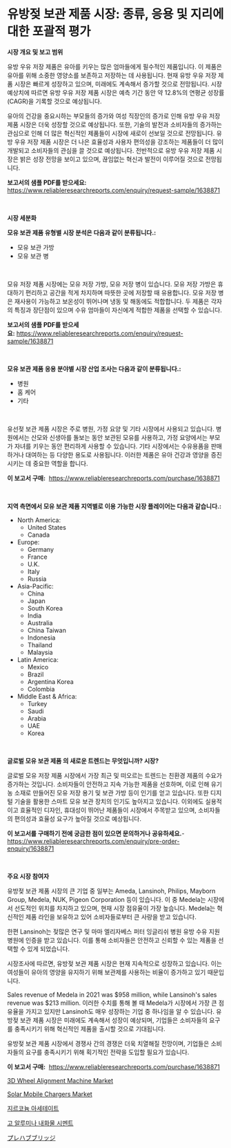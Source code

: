 <p><h1>유방젖 보관 제품 시장: 종류, 응용 및 지리에 대한 포괄적 평가</h1></p><p><strong>시장 개요 및 보고 범위</strong></p>
<p><p>유방 우유 저장 제품은 유아를 키우는 많은 엄마들에게 필수적인 제품입니다. 이 제품은 유아를 위해 소중한 영양소를 보존하고 저장하는 데 사용됩니다. 현재 유방 우유 저장 제품 시장은 빠르게 성장하고 있으며, 미래에도 계속해서 증가할 것으로 전망됩니다. 시장 예상치에 따르면 유방 우유 저장 제품 시장은 예측 기간 동안 약 12.8%의 연평균 성장률(CAGR)을 기록할 것으로 예상됩니다. </p><p>유아의 건강을 중요시하는 부모들의 증가와 여성 직장인의 증가로 인해 유방 우유 저장 제품 시장은 더욱 성장할 것으로 예상됩니다. 또한, 기술의 발전과 소비자들의 증가하는 관심으로 인해 더 많은 혁신적인 제품들이 시장에 새로이 선보일 것으로 전망됩니다. 유방 우유 저장 제품 시장은 더 나은 효율성과 사용자 편의성을 강조하는 제품들이 더 많이 개발되고 소비자들의 관심을 끌 것으로 예상됩니다. 전반적으로 유방 우유 저장 제품 시장은 밝은 성장 전망을 보이고 있으며, 끊임없는 혁신과 발전이 이루어질 것으로 전망됩니다.</p></p>
<p><strong>보고서의 샘플 PDF를 받으세요:</strong> <a href="https://www.reliableresearchreports.com/enquiry/request-sample/1638871">https://www.reliableresearchreports.com/enquiry/request-sample/1638871</a></p>
<p>&nbsp;</p>
<p><strong>시장 세분화</strong></p>
<p><strong>모유 보관 제품 유형별 시장 분석은 다음과 같이 분류됩니다.:</strong></p>
<p><ul><li>모유 보관 가방</li><li>모유 보관 병</li></ul></p>
<p>&nbsp;</p>
<p><p>모유 저장 제품 시장에는 모유 저장 가방, 모유 저장 병이 있습니다. 모유 저장 가방은 휴대하기 편리하고 공간을 적게 차지하며 따뜻한 곳에 저장할 때 유용합니다. 모유 저장 병은 재사용이 가능하고 보온성이 뛰어나며 냉동 및 해동에도 적합합니다. 두 제품은 각자의 특징과 장단점이 있으며 수유 엄마들이 자신에게 적합한 제품을 선택할 수 있습니다.</p></p>
<p><strong>보고서의 샘플 PDF를 받으세요:</strong>&nbsp;<a href="https://www.reliableresearchreports.com/enquiry/request-sample/1638871">https://www.reliableresearchreports.com/enquiry/request-sample/1638871</a></p>
<p>&nbsp;</p>
<p><strong> 모유 보관 제품 응용 분야별 시장 산업 조사는 다음과 같이 분류됩니다.:</strong></p>
<p><ul><li>병원</li><li>홈 케어</li><li>기타</li></ul></p>
<p>&nbsp;</p>
<p><p>유선젖 보관 제품 시장은 주로 병원, 가정 요양 및 기타 시장에서 사용되고 있습니다. 병원에서는 산모와 신생아를 돌보는 동안 보관된 모유를 사용하고, 가정 요양에서는 부모가 자녀를 키우는 동안 편리하게 사용할 수 있습니다. 기타 시장에서는 수유용품을 판매하거나 대여하는 등 다양한 용도로 사용됩니다. 이러한 제품은 유아 건강과 영양을 증진시키는 데 중요한 역할을 합니다.</p></p>
<p><strong>이 보고서 구매:</strong>&nbsp; <a href="https://www.reliableresearchreports.com/purchase/1638871">https://www.reliableresearchreports.com/purchase/1638871</a></p>
<p>&nbsp;</p>
<p><strong>지역 측면에서 모유 보관 제품 지역별로 이용 가능한 시장 플레이어는 다음과 같습니다.:</strong></p>
<p><ul>
    <li>
        North America:
        <ul>
            <li>United States</li>
            <li>Canada</li>
        </ul>
    </li>
    <li>
        Europe:
        <ul>
            <li>Germany</li>
            <li>France</li>
            <li>U.K.</li>
            <li>Italy</li>
            <li>Russia</li>
        </ul>
    </li>
    <li>
        Asia-Pacific:
        <ul>
            <li>China</li>
            <li>Japan</li>
            <li>South Korea</li>
            <li>India</li>
            <li>Australia</li>
            <li>China Taiwan</li>
            <li>Indonesia</li>
            <li>Thailand</li>
            <li>Malaysia</li>
        </ul>
    </li>
    <li>
        Latin America:
        <ul>
            <li>Mexico</li>
            <li>Brazil</li>
            <li>Argentina Korea</li>
            <li>Colombia</li>
        </ul>
    </li>
    <li>
        Middle East & Africa:
        <ul>
            <li>Turkey</li>
            <li>Saudi</li>
            <li>Arabia</li>
            <li>UAE</li>
            <li>Korea</li>
        </ul>
    </li>
    </ul></p>
<p>&nbsp;</p>
<p><strong>글로벌 모유 보관 제품 의 새로운 트렌드는 무엇입니까? 시장?</strong></p>
<p><p>글로벌 모유 저장 제품 시장에서 가장 최근 및 떠오르는 트렌드는 친환경 제품의 수요가 증가하는 것입니다. 소비자들이 안전하고 지속 가능한 제품을 선호하며, 이로 인해 유기농 소재로 만들어진 모유 저장 용기 및 보관 가방 등이 인기를 얻고 있습니다. 또한 디지털 기술을 활용한 스마트 모유 보관 장치의 인기도 높아지고 있습니다. 이외에도 실용적이고 효율적인 디자인, 휴대성이 뛰어난 제품들이 시장에서 주목받고 있으며, 소비자들의 편의성과 효율성 요구가 높아질 것으로 예상됩니다.</p></p>
<p><strong>이 보고서를 구매하기 전에 궁금한 점이 있으면 문의하거나 공유하세요.</strong>- <a href="https://www.reliableresearchreports.com/enquiry/pre-order-enquiry/1638871">https://www.reliableresearchreports.com/enquiry/pre-order-enquiry/1638871</a></p>
<p>&nbsp;</p>
<p><strong>주요 시장 참여자</strong></p>
<p><p>유방젖 보관 제품 시장의 큰 기업 중 일부는 Ameda, Lansinoh, Philips, Mayborn Group, Medela, NUK, Pigeon Corporation 등이 있습니다. 이 중 Medela는 시장에서 선도적인 위치를 차지하고 있으며, 현재 시장 점유율이 가장 높습니다. Medela는 혁신적인 제품 라인을 보유하고 있어 소비자들로부터 큰 사랑을 받고 있습니다. </p><p>한편 Lansinoh는 젖많은 연구 및 마마 엘리자베스 퍼터 잉글리쉬 병원 유방 수유 지원 병원에 인증을 받고 있습니다. 이를 통해 소비자들은 안전하고 신뢰할 수 있는 제품을 선택할 수 있게 되었습니다. </p><p>시장조사에 따르면, 유방젖 보관 제품 시장은 현재 지속적으로 성장하고 있습니다. 이는 여성들이 유아의 영양을 유지하기 위해 보관제를 사용하는 비율이 증가하고 있기 때문입니다. </p><p>Sales revenue of Medela in 2021 was $958 million, while Lansinoh's sales revenue was $213 million. 이러한 수치를 통해 볼 때 Medela가 시장에서 가장 큰 점유율을 가지고 있지만 Lansinoh도 매우 성장하는 기업 중 하나임을 알 수 있습니다. 유방젖 보관 제품 시장은 미래에도 계속해서 성장이 예상되며, 기업들은 소비자들의 요구를 충족시키기 위해 혁신적인 제품을 출시할 것으로 기대됩니다. </p><p>유방젖 보관 제품 시장에서 경쟁사 간의 경쟁은 더욱 치열해질 전망이며, 기업들은 소비자들의 요구를 충족시키기 위해 획기적인 전략을 도입할 필요가 있습니다.</p></p>
<p><strong>이 보고서 구매:</strong>&nbsp;&nbsp;<a href="https://www.reliableresearchreports.com/purchase/1638871">https://www.reliableresearchreports.com/purchase/1638871</a></p>
<p><p><a href="https://issuu.com/reportprime-2/docs/3d-wheel-alignment-machine-market-size-2030.pptx">3D Wheel Alignment Machine Market</a></p><p><a href="https://github.com/lataunyatinikmelvin59ilbd0dv/Market-Research-Report-List-1/blob/main/solar-mobile-chargers-market.md">Solar Mobile Chargers Market</a></p><p><a href="https://github.com/vsckjg50460/Market-Research-Report-List-1/blob/main/77294529228.md">지르코늄 아세테이트</a></p><p><a href="https://github.com/GabrielBlanda5656/Market-Research-Report-List-1/blob/main/41984559229.md">고 알루미나 내화물 시멘트</a></p><p><a href="https://github.com/EstelWisozk1/Market-Research-Report-List-1/blob/main/89736319862.md">プレハブブリッジ</a></p></p>
